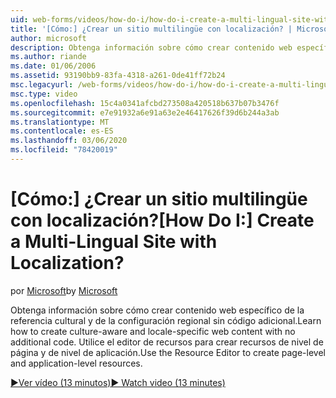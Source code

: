 ```yaml
---
uid: web-forms/videos/how-do-i/how-do-i-create-a-multi-lingual-site-with-localization
title: '[Cómo:] ¿Crear un sitio multilingüe con localización? | Microsoft Docs'
author: microsoft
description: Obtenga información sobre cómo crear contenido web específico de la referencia cultural y de la configuración regional sin código adicional. Usar el editor de recursos para crear nivel de página y de nivel de aplicación...
ms.author: riande
ms.date: 01/06/2006
ms.assetid: 93190bb9-83fa-4318-a261-0de41ff72b24
msc.legacyurl: /web-forms/videos/how-do-i/how-do-i-create-a-multi-lingual-site-with-localization
msc.type: video
ms.openlocfilehash: 15c4a0341afcbd273508a420518b637b07b3476f
ms.sourcegitcommit: e7e91932a6e91a63e2e46417626f39d6b244a3ab
ms.translationtype: MT
ms.contentlocale: es-ES
ms.lasthandoff: 03/06/2020
ms.locfileid: "78420019"
---
```

# <a name="how-do-i-create-a-multi-lingual-site-with-localization"></a><span data-ttu-id="739cb-105">[Cómo:] ¿Crear un sitio multilingüe con localización?</span><span class="sxs-lookup"><span data-stu-id="739cb-105">[How Do I:] Create a Multi-Lingual Site with Localization?</span></span>

<span data-ttu-id="739cb-106">por [Microsoft](https://github.com/microsoft)</span><span class="sxs-lookup"><span data-stu-id="739cb-106">by [Microsoft](https://github.com/microsoft)</span></span>

<span data-ttu-id="739cb-107">Obtenga información sobre cómo crear contenido web específico de la referencia cultural y de la configuración regional sin código adicional.</span><span class="sxs-lookup"><span data-stu-id="739cb-107">Learn how to create culture-aware and locale-specific web content with no additional code.</span></span> <span data-ttu-id="739cb-108">Utilice el editor de recursos para crear recursos de nivel de página y de nivel de aplicación.</span><span class="sxs-lookup"><span data-stu-id="739cb-108">Use the Resource Editor to create page-level and application-level resources.</span></span>

[<span data-ttu-id="739cb-109">&#9654;Ver vídeo (13 minutos)</span><span class="sxs-lookup"><span data-stu-id="739cb-109">&#9654; Watch video (13 minutes)</span></span>](https://channel9.msdn.com/Blogs/ASP-NET-Site-Videos/how-do-i-create-a-multi-lingual-site-with-localization)
